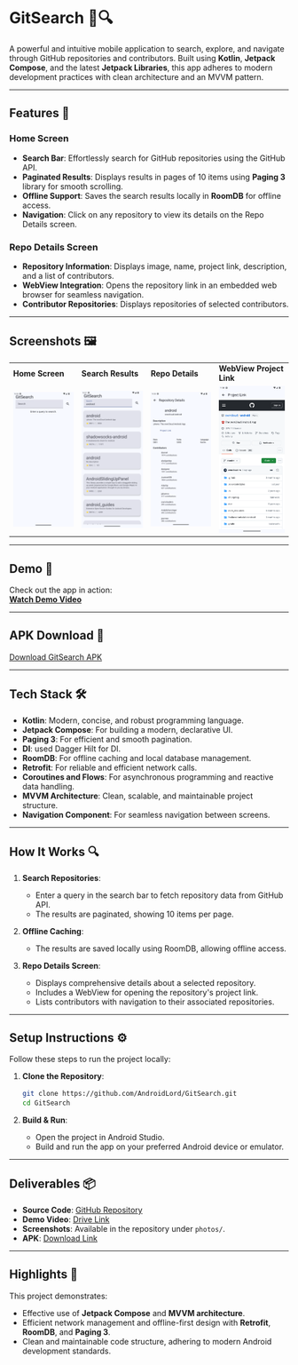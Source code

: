 # GitSearch 📂🔍  

A powerful and intuitive mobile application to search, explore, and navigate through GitHub repositories and contributors. Built using **Kotlin**, **Jetpack Compose**, and the latest **Jetpack Libraries**, this app adheres to modern development practices with clean architecture and an MVVM pattern.

---

## Features 🌟  

### Home Screen  
- **Search Bar**: Effortlessly search for GitHub repositories using the GitHub API.  
- **Paginated Results**: Displays results in pages of 10 items using **Paging 3** library for smooth scrolling.  
- **Offline Support**: Saves the search results locally in **RoomDB** for offline access.  
- **Navigation**: Click on any repository to view its details on the Repo Details screen.

### Repo Details Screen  
- **Repository Information**: Displays image, name, project link, description, and a list of contributors.  
- **WebView Integration**: Opens the repository link in an embedded web browser for seamless navigation.  
- **Contributor Repositories**: Displays repositories of selected contributors.  

---

## Screenshots 🖼️  

<table>
  <tr>
    <td><b>Home Screen</b></td>
    <td><b>Search Results</b></td>
    <td><b>Repo Details</b></td>
    <td><b>WebView Project Link</b></td>
  </tr>
  <tr>
    <td><img src="https://github.com/AndroidLord/GitSearch/blob/master/photos/Home%20Search%20Page.png" alt="Home Search Page" width="200"/></td>
    <td><img src="https://github.com/AndroidLord/GitSearch/blob/master/photos/Android%20Search.png" alt="Android Search" width="200"/></td>
    <td><img src="https://github.com/AndroidLord/GitSearch/blob/master/photos/Repo%20Detail%20Page.png" alt="Repo Detail Page" width="200"/></td>
    <td><img src="https://github.com/AndroidLord/GitSearch/blob/master/photos/web%20view%20project%20link.png" alt="Web View Project Link" width="200"/></td>
  </tr>
</table>


---

## Demo 🎥  

Check out the app in action:  
[**Watch Demo Video**](https://drive.google.com/file/d/1N91I9ItHWdXe3wSJrM2m4aHo0Z3wRk73/view?usp=sharing)  

---

## APK Download 📲  

[Download GitSearch APK](https://github.com/AndroidLord/GitSearch/blob/master/apk/GitSearch.apk)  

---

## Tech Stack 🛠️  

- **Kotlin**: Modern, concise, and robust programming language.  
- **Jetpack Compose**: For building a modern, declarative UI.  
- **Paging 3**: For efficient and smooth pagination.
- **DI**: used Dagger Hilt for DI.
- **RoomDB**: For offline caching and local database management.  
- **Retrofit**: For reliable and efficient network calls.  
- **Coroutines and Flows**: For asynchronous programming and reactive data handling.  
- **MVVM Architecture**: Clean, scalable, and maintainable project structure.  
- **Navigation Component**: For seamless navigation between screens.  

---

## How It Works 🔍  

1. **Search Repositories**:  
   - Enter a query in the search bar to fetch repository data from GitHub API.  
   - The results are paginated, showing 10 items per page.  

2. **Offline Caching**:  
   - The results are saved locally using RoomDB, allowing offline access.  

3. **Repo Details Screen**:  
   - Displays comprehensive details about a selected repository.  
   - Includes a WebView for opening the repository's project link.  
   - Lists contributors with navigation to their associated repositories.  

---

## Setup Instructions ⚙️  

Follow these steps to run the project locally:  

1. **Clone the Repository**:  
   ```bash  
   git clone https://github.com/AndroidLord/GitSearch.git  
   cd GitSearch  
   ```  

2. **Build & Run**:  
   - Open the project in Android Studio.  
   - Build and run the app on your preferred Android device or emulator.  

---

## Deliverables 📦  

- **Source Code**: [GitHub Repository](https://github.com/AndroidLord/GitSearch)  
- **Demo Video**: [Drive Link](https://drive.google.com/file/d/1N91I9ItHWdXe3wSJrM2m4aHo0Z3wRk73/view?usp=sharing)  
- **Screenshots**: Available in the repository under `photos/`.  
- **APK**: [Download Link](https://github.com/AndroidLord/GitSearch/blob/master/apk/GitSearch.apk)  

---

## Highlights 🌟  

This project demonstrates:  
- Effective use of **Jetpack Compose** and **MVVM architecture**.  
- Efficient network management and offline-first design with **Retrofit**, **RoomDB**, and **Paging 3**.  
- Clean and maintainable code structure, adhering to modern Android development standards.  
